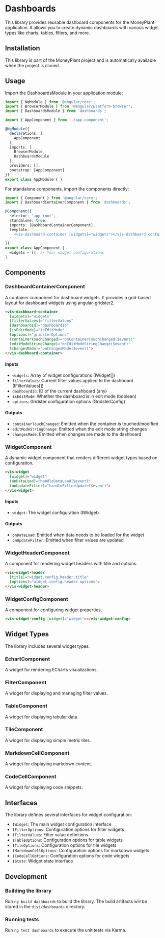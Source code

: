 # Dashboards

This library provides reusable dashboard components for the MoneyPlant application. It allows you to create dynamic dashboards with various widget types like charts, tables, filters, and more.

## Installation

This library is part of the MoneyPlant project and is automatically available when the project is cloned.

## Usage

Import the DashboardsModule in your application module:

```typescript
import { NgModule } from '@angular/core';
import { BrowserModule } from '@angular/platform-browser';
import { DashboardsModule } from 'dashboards';

import { AppComponent } from './app.component';

@NgModule({
  declarations: [
    AppComponent
  ],
  imports: [
    BrowserModule,
    DashboardsModule
  ],
  providers: [],
  bootstrap: [AppComponent]
})
export class AppModule { }
```

For standalone components, import the components directly:

```typescript
import { Component } from '@angular/core';
import { DashboardContainerComponent } from 'dashboards';

@Component({
  selector: 'app-root',
  standalone: true,
  imports: [DashboardContainerComponent],
  template: `
    <vis-dashboard-container [widgets]="widgets"></vis-dashboard-container>
  `
})
export class AppComponent {
  widgets = []; // Your widget configurations
}
```

## Components

### DashboardContainerComponent

A container component for dashboard widgets. It provides a grid-based layout for dashboard widgets using angular-gridster2.

```html
<vis-dashboard-container 
  [widgets]="widgets"
  [filterValues]="filterValues"
  [dashboardId]="dashboardId"
  [isEditMode]="isEditMode"
  [options]="gridsterOptions"
  (containerTouchChanged)="onContainerTouchChanged($event)"
  (editModeStringChange)="onEditModeStringChange($event)"
  (changesMade)="onChangesMade($event)">
</vis-dashboard-container>
```

#### Inputs

- `widgets`: Array of widget configurations (IWidget[])
- `filterValues`: Current filter values applied to the dashboard (IFilterValues[])
- `dashboardId`: ID of the current dashboard (any)
- `isEditMode`: Whether the dashboard is in edit mode (boolean)
- `options`: Gridster configuration options (GridsterConfig)

#### Outputs

- `containerTouchChanged`: Emitted when the container is touched/modified
- `editModeStringChange`: Emitted when the edit mode string changes
- `changesMade`: Emitted when changes are made to the dashboard

### WidgetComponent

A dynamic widget component that renders different widget types based on configuration.

```html
<vis-widget 
  [widget]="widget"
  (onDataLoad)="handleDataLoad($event)"
  (onUpdateFilter)="handleFilterUpdate($event)">
</vis-widget>
```

#### Inputs

- `widget`: The widget configuration (IWidget)

#### Outputs

- `onDataLoad`: Emitted when data needs to be loaded for the widget
- `onUpdateFilter`: Emitted when filter values are updated

### WidgetHeaderComponent

A component for rendering widget headers with title and options.

```html
<vis-widget-header 
  [title]="widget.config.header.title"
  [options]="widget.config.header.options">
</vis-widget-header>
```

### WidgetConfigComponent

A component for configuring widget properties.

```html
<vis-widget-config [widget]="widget"></vis-widget-config>
```

## Widget Types

The library includes several widget types:

### EchartComponent

A widget for rendering ECharts visualizations.

### FilterComponent

A widget for displaying and managing filter values.

### TableComponent

A widget for displaying tabular data.

### TileComponent

A widget for displaying simple metric tiles.

### MarkdownCellComponent

A widget for displaying markdown content.

### CodeCellComponent

A widget for displaying code snippets.

## Interfaces

The library defines several interfaces for widget configuration:

- `IWidget`: The main widget configuration interface
- `IFilterOptions`: Configuration options for filter widgets
- `IFilterValues`: Filter value definitions
- `ITableOptions`: Configuration options for table widgets
- `ITileOptions`: Configuration options for tile widgets
- `IMarkdownCellOptions`: Configuration options for markdown widgets
- `ICodeCellOptions`: Configuration options for code widgets
- `IState`: Widget state interface

## Development

### Building the library

Run `ng build dashboards` to build the library. The build artifacts will be stored in the `dist/dashboards` directory.

### Running tests

Run `ng test dashboards` to execute the unit tests via Karma.

